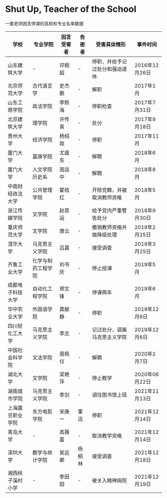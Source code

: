 # Shut Up, Teacher of the School
一套老师因言停课的高校和专业名单数据

|学校|专业学院|因言受害者|告密者|受害具体情形|事件时间|
|---|---|---|---|---|---|
|山东建筑大学|-|邓相超|-|停职、并给予记过处分和强迫退休|2016年12月26日|
|北京师范大学|古代语言学|史杰鹏|-|解职|2017年1月|
|山东工商学院|政法学院|李默海|-|停职检查|2017年7月31日|
|北京建筑大学|理学院|许传青|-|处分|2017年9月18日|
|贵州大学|经济学院|杨绍政|-|停职|2017年11月|
|厦门大学|嘉庚学院|尤盛东|-|解聘|2018年6月|
|厦门大学|人文学院历史系|周运中|-|解聘|2018年8月|
|中南财经政法大学|公共管理学院|翟桔红|-|开除党籍，并被取消教师资格|2018年5月|
|浙江传媒学院|文学院|赵思运|-|给予党内严重警告处分|2018年9月30日|
|重庆师范大学|文学院|唐云|-|撤销教师资格并做降级处理|2019年2月25日|
|清华大学|马克思主义学院|吕嘉|-|接受调查|2019年3月25日|
|齐鲁工业大学|化学与制药工程学院|刘书庆|-|停止授课|2019年5月|
|成都电子科技大学|自动化工程学院|郑文锋|-|停课两年|2019年6月|
|华中农业大学|外国语学院|龚献静|-|停职|2019年12月6日|
|四川轻化工大学|马克思主义学院|李志|-|记过处分，调离马克思主义学院|2019年12月6日|
|中国社会科学院|文法学院|周佩仪|-|解聘|2020年2月7日|
|湖北大学|文学院|梁艳萍|-|停止教学|2020年06月22日|
|湖南城市学院|马克思主义学院|李剑|-|调往图书馆上班|2021年11月13日|
|上海震旦职业学院|东方电影学院|宋庚一|董迅|停职|2021年12月14日|
|青岛大学|-|高薇嘉|-|取消教学资格|2021年12月14日|
|深圳大学|数学与统计学院|吴远卿|杨桐林|接受调查|2021年12月18日|
|湘西桃子溪村小学|-|李田田|-|被关入精神病院|2021年12月19日|

